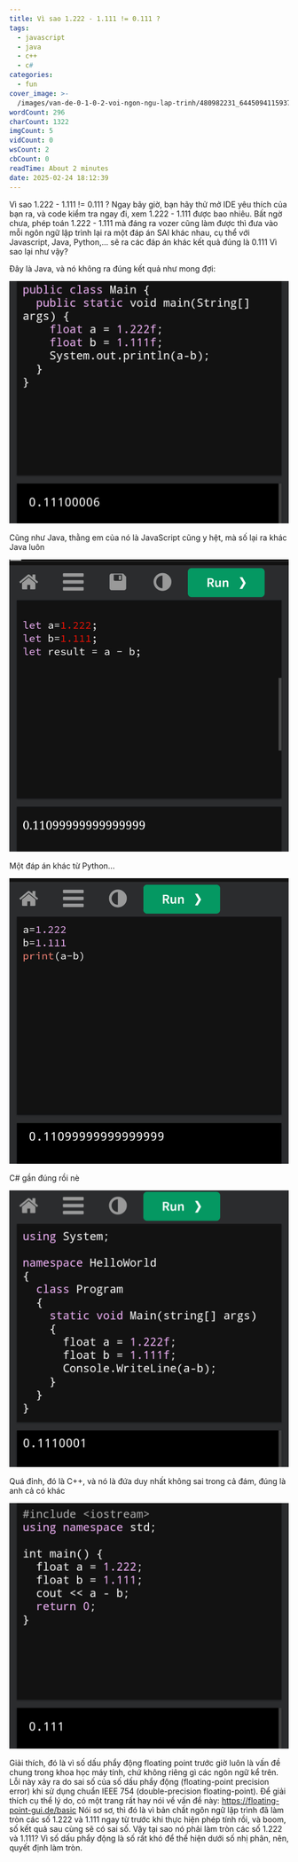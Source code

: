 ```yaml
---
title: Vì sao 1.222 - 1.111 != 0.111 ?
tags:
  - javascript
  - java
  - c++
  - c#
categories:
  - fun
cover_image: >-
  /images/van-de-0-1-0-2-voi-ngon-ngu-lap-trinh/480982231_644509411593741_1384364252427062325_n.jpg
wordCount: 296
charCount: 1322
imgCount: 5
vidCount: 0
wsCount: 2
cbCount: 0
readTime: About 2 minutes
date: 2025-02-24 18:12:39
---
```


Vì sao 1.222 - 1.111 != 0.111 ?
Ngay bây giờ, bạn hãy thử mở IDE yêu thích của bạn ra, và code kiểm tra ngay đi, xem 1.222 - 1.111 được bao nhiêu.
Bất ngờ chưa, phép toán 1.222 - 1.111 mà đáng ra vozer cũng làm được thì đưa vào mỗi ngôn ngữ lập trình lại ra một đáp án SAI khác nhau, cụ thể với Javascript, Java, Python,... sẽ ra các đáp án khác kết quả đúng là 0.111
Vì sao lại như vậy?

Đây là Java, và nó không ra đúng kết quả như mong đợi:

![alt text](../images/van-de-0-1-0-2-voi-ngon-ngu-lap-trinh/image.png)

Cũng như Java, thằng em của nó là JavaScript cũng y hệt, mà số lại ra khác Java luôn

![alt text](../images/van-de-0-1-0-2-voi-ngon-ngu-lap-trinh/image-1.png)

Một đáp án khác từ Python...

![alt text](../images/van-de-0-1-0-2-voi-ngon-ngu-lap-trinh/image-2.png)

C# gần đúng rồi nè

![alt text](../images/van-de-0-1-0-2-voi-ngon-ngu-lap-trinh/image-3.png)

Quá đỉnh, đó là C++, và nó là đứa duy nhất không sai trong cả đám, đúng là anh cả có khác

![alt text](../images/van-de-0-1-0-2-voi-ngon-ngu-lap-trinh/image-4.png)

Giải thích, đó là vì số dấu phẩy động floating point trước giờ luôn là vấn đề chung trong khoa học máy tính, chứ không riêng gì các ngôn ngữ kể trên. Lỗi này xảy ra do sai số của số dấu phẩy động (floating-point precision error) khi sử dụng chuẩn IEEE 754 (double-precision floating-point).
Để giải thích cụ thể lý do, có một trang rất hay nói về vấn đề này: https://floating-point-gui.de/basic
Nói sơ sơ, thì đó là vì bản chất ngôn ngữ lập trình đã làm tròn các số 1.222 và 1.111 ngay từ trước khi thực hiện phép tính rồi, và boom, số kết quả sau cùng sẽ có sai số. Vậy tại sao nó phải làm tròn các số 1.222 và 1.111? Vì số dấu phẩy động là số rất khó để thể hiện dưới số nhị phân, nên, quyết định làm tròn.
